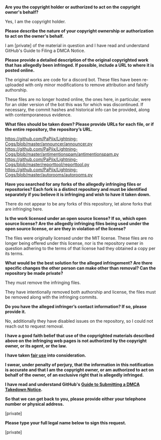 **Are you the copyright holder or authorized to act on the copyright owner's behalf?**

Yes, I am the copyright holder.

**Please describe the nature of your copyright ownership or authorization to act on the owner's behalf.**

I am [private] of the material in question and I have read and understand GitHub's Guide to Filing a DMCA Notice.

**Please provide a detailed description of the original copyrighted work that has allegedly been infringed. If possible, include a URL to where it is posted online.**

The original works are code for a discord bot. These files have been re-uploaded with only minor modifications to remove attribution and falsify authorship.

These files are no longer hosted online, the ones here, in particular, were for an older version of the bot this was for which was discontinued. If necessary, the commit hashes and historical info can be provided, along with contemporaneous evidence.

**What files should be taken down? Please provide URLs for each file, or if the entire repository, the repository’s URL.**

https://github.com/PaPiix/Lightning-Cogs/blob/master/announcer/announcer.py  
https://github.com/PaPiix/Lightning-Cogs/blob/master/antimentionspam/antimentionspam.py  
https://github.com/PaPiix/Lightning-Cogs/blob/master/reporttool/reporttool.py  
https://github.com/PaPiix/Lightning-Cogs/blob/master/autorooms/autorooms.py

**Have you searched for any forks of the allegedly infringing files or repositories? Each fork is a distinct repository and must be identified separately if you believe it is infringing and wish to have it taken down.**

There do not appear to be any forks of this repository, let alone forks that are infringing here.

**Is the work licensed under an open source license? If so, which open source license? Are the allegedly infringing files being used under the open source license, or are they in violation of the license?**

The files were originally licensed under the MIT license. These files are no longer being offered under this license, nor is the repository owner in question adhering to the terms of that license had they obtained a copy per its terms.

**What would be the best solution for the alleged infringement? Are there specific changes the other person can make other than removal? Can the repository be made private?**

They must remove the infringing files.

They have intentionally removed both authorship and license, the files must be removed along with the infringing commits.

**Do you have the alleged infringer’s contact information? If so, please provide it.**

No, additionally they have disabled issues on the repository, so I could not reach out to request removal.

**I have a good faith belief that use of the copyrighted materials described above on the infringing web pages is not authorized by the copyright owner, or its agent, or the law.**

**I have taken <a href="https://www.lumendatabase.org/topics/22">fair use</a> into consideration.**

**I swear, under penalty of perjury, that the information in this notification is accurate and that I am the copyright owner, or am authorized to act on behalf of the owner, of an exclusive right that is allegedly infringed.**

**I have read and understand GitHub's <a href="https://docs.github.com/articles/guide-to-submitting-a-dmca-takedown-notice/">Guide to Submitting a DMCA Takedown Notice</a>.**

**So that we can get back to you, please provide either your telephone number or physical address.**

[private]

**Please type your full legal name below to sign this request.**

[private]
